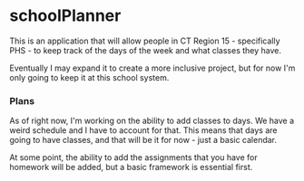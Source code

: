 # schoolPlanner
 
This is an application that will allow people in CT Region 15 - specifically PHS - to keep track of the days of the week and what classes they have.

Eventually I may expand it to create a more inclusive project, but for now I'm only going to keep it at this school system.

### Plans

As of right now, I'm working on the ability to add classes to days.
We have a weird schedule and I have to account for that.
This means that days are going to have classes, and that will be it for now - just a basic calendar.

At some point, the ability to add the assignments that you have for homework will be added, but a basic framework is essential first.